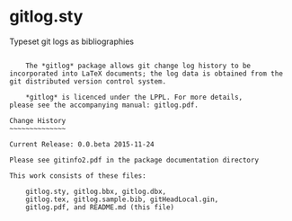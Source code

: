 gitlog.sty
==========

Typeset git logs as bibliographies
~~~~~~~~~~~~~~~~~~~~~~~~~~~~~~~~~~

    The *gitlog* package allows git change log history to be
incorporated into LaTeX documents; the log data is obtained from the
git distributed version control system.

    *gitlog* is licenced under the LPPL. For more details,
please see the accompanying manual: gitlog.pdf.

Change History
~~~~~~~~~~~~~~

Current Release: 0.0.beta 2015-11-24

Please see gitinfo2.pdf in the package documentation directory

This work consists of these files:

    gitlog.sty, gitlog.bbx, gitlog.dbx, 
    gitlog.tex, gitlog.sample.bib, gitHeadLocal.gin, 
    gitlog.pdf, and README.md (this file)  
